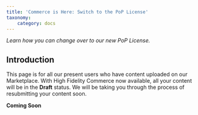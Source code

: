 ```yaml
---
title: 'Commerce is Here: Switch to the PoP License'
taxonomy:
	category: docs
---
```


*Learn how you can change over to our new PoP License.*

## Introduction

This page is for all our present users who have content uploaded on our Marketplace. With High Fidelity Commerce now available, all your content will be in the **Draft** status. We will be taking you through the process of resubmitting your content soon. 

**Coming Soon**

